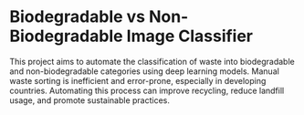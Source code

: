 # Biodegradable vs Non-Biodegradable Image Classifier

This project aims to automate the classification of waste into biodegradable and non-biodegradable categories using deep learning models. Manual waste sorting is inefficient and error-prone, especially in developing countries. Automating this process can improve recycling, reduce landfill usage, and promote sustainable practices.

